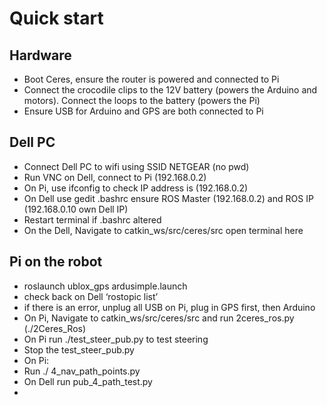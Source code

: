 # Quick start 
## Hardware
- Boot Ceres, ensure the router is powered and connected to Pi
- Connect the crocodile clips to the 12V battery (powers the Arduino and motors). Connect the loops to the battery (powers the Pi)
- Ensure USB for Arduino and GPS are both connected to Pi
## Dell PC
- Connect  Dell PC to wifi using SSID NETGEAR (no pwd)
- Run VNC on Dell, connect to Pi (192.168.0.2)
- On Pi, use ifconfig to check IP address is (192.168.0.2)
- On Dell use gedit .bashrc ensure ROS Master (192.168.0.2) and ROS IP  (192.168.0.10 own Dell IP)
- Restart terminal if .bashrc altered
- On the Dell, Navigate to catkin_ws/src/ceres/src open terminal here
## Pi on the robot
- roslaunch ublox_gps ardusimple.launch
- check back on Dell ‘rostopic list’
- if there is an error, unplug all USB on Pi, plug in GPS first, then Arduino
- On Pi, Navigate to catkin_ws/src/ceres/src and run 2ceres_ros.py (./2Ceres_Ros)
- On Pi run ./test_steer_pub.py to test steering
- Stop the test_steer_pub.py
- On Pi:
- Run ./ 4_nav_path_points.py
- On Dell run pub_4_path_test.py
- 
